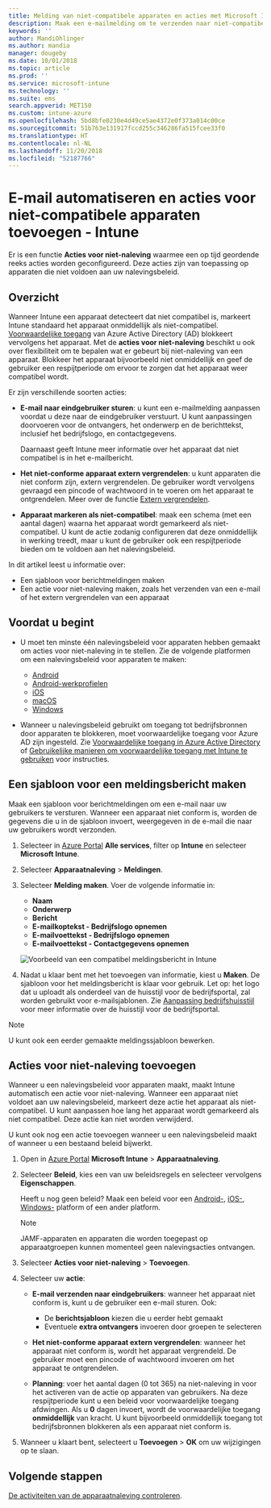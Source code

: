 ```yaml
---
title: Melding van niet-compatibele apparaten en acties met Microsoft Intune - Azure | Microsoft Docs
description: Maak een e-mailmelding om te verzenden naar niet-compatibele apparaten. Voeg acties toe nadat een apparaat is gemarkeerd als niet-compatibel, door bijvoorbeeld een respijtperiode toe te voegen om compatibel te worden, of maak een planning om toegang te blokkeren totdat het apparaat compatibel is. U doet dit met Microsoft Intune in Azure.
keywords: ''
author: MandiOhlinger
ms.author: mandia
manager: dougeby
ms.date: 10/01/2018
ms.topic: article
ms.prod: ''
ms.service: microsoft-intune
ms.technology: ''
ms.suite: ems
search.appverid: MET150
ms.custom: intune-azure
ms.openlocfilehash: 5bd8bfe0230e4d49ce5ae4372e0f373a014c00ce
ms.sourcegitcommit: 51b763e131917fccd255c346286fa515fcee33f0
ms.translationtype: HT
ms.contentlocale: nl-NL
ms.lasthandoff: 11/20/2018
ms.locfileid: "52187766"
---
```

# <a name="automate-email-and-add-actions-for-noncompliant-devices---intune"></a>E-mail automatiseren en acties voor niet-compatibele apparaten toevoegen - Intune

Er is een functie **Acties voor niet-naleving** waarmee een op tijd geordende reeks acties worden geconfigureerd. Deze acties zijn van toepassing op apparaten die niet voldoen aan uw nalevingsbeleid. 

## <a name="overview"></a>Overzicht
Wanneer Intune een apparaat detecteert dat niet compatibel is, markeert Intune standaard het apparaat onmiddellijk als niet-compatibel. [Voorwaardelijke toegang](https://docs.microsoft.com/azure/active-directory/active-directory-conditional-access-azure-portal) van Azure Active Directory (AD) blokkeert vervolgens het apparaat. Met de **acties voor niet-naleving** beschikt u ook over flexibiliteit om te bepalen wat er gebeurt bij niet-naleving van een apparaat. Blokkeer het apparaat bijvoorbeeld niet onmiddellijk en geef de gebruiker een respijtperiode om ervoor te zorgen dat het apparaat weer compatibel wordt.

Er zijn verschillende soorten acties:

- **E-mail naar eindgebruiker sturen**: u kunt een e-mailmelding aanpassen voordat u deze naar de eindgebruiker verstuurt. U kunt aanpassingen doorvoeren voor de ontvangers, het onderwerp en de berichttekst, inclusief het bedrijfslogo, en contactgegevens.

    Daarnaast geeft Intune meer informatie over het apparaat dat niet compatibel is in het e-mailbericht.

- **Het niet-conforme apparaat extern vergrendelen**: u kunt apparaten die niet conform zijn, extern vergrendelen. De gebruiker wordt vervolgens gevraagd een pincode of wachtwoord in te voeren om het apparaat te ontgrendelen. Meer over de functie [Extern vergrendelen](device-remote-lock.md). 

- **Apparaat markeren als niet-compatibel**: maak een schema (met een aantal dagen) waarna het apparaat wordt gemarkeerd als niet-compatibel. U kunt de actie zodanig configureren dat deze onmiddellijk in werking treedt, maar u kunt de gebruiker ook een respijtperiode bieden om te voldoen aan het nalevingsbeleid.

In dit artikel leest u informatie over:

- Een sjabloon voor berichtmeldingen maken
- Een actie voor niet-naleving maken, zoals het verzenden van een e-mail of het extern vergrendelen van een apparaat


## <a name="before-you-begin"></a>Voordat u begint

- U moet ten minste één nalevingsbeleid voor apparaten hebben gemaakt om acties voor niet-naleving in te stellen. Zie de volgende platformen om een nalevingsbeleid voor apparaten te maken:

  - [Android](compliance-policy-create-android.md)
  - [Android-werkprofielen](compliance-policy-create-android-for-work.md)
  - [iOS](compliance-policy-create-ios.md)
  - [macOS](compliance-policy-create-mac-os.md)
  - [Windows](compliance-policy-create-windows.md)

- Wanneer u nalevingsbeleid gebruikt om toegang tot bedrijfsbronnen door apparaten te blokkeren, moet voorwaardelijke toegang voor Azure AD zijn ingesteld. Zie [Voorwaardelijke toegang in Azure Active Directory](https://docs.microsoft.com/azure/active-directory/active-directory-conditional-access-azure-portal) of [Gebruikelijke manieren om voorwaardelijke toegang met Intune te gebruiken](conditional-access-intune-common-ways-use.md) voor instructies.

## <a name="create-a-notification-message-template"></a>Een sjabloon voor een meldingsbericht maken

Maak een sjabloon voor berichtmeldingen om een e-mail naar uw gebruikers te versturen. Wanneer een apparaat niet conform is, worden de gegevens die u in de sjabloon invoert, weergegeven in de e-mail die naar uw gebruikers wordt verzonden.

1. Selecteer in [Azure Portal](https://portal.azure.com) **Alle services**, filter op **Intune** en selecteer **Microsoft Intune**.
2. Selecteer **Apparaatnaleving** > **Meldingen**.
3. Selecteer **Melding maken**. Voer de volgende informatie in:

   - **Naam**
   - **Onderwerp**
   - **Bericht**
   - **E-mailkoptekst - Bedrijfslogo opnemen**
   - **E-mailvoettekst - Bedrijfslogo opnemen**
   - **E-mailvoettekst - Contactgegevens opnemen**

   ![Voorbeeld van een compatibel meldingsbericht in Intune](./media/actionsfornoncompliance-1.PNG)

4. Nadat u klaar bent met het toevoegen van informatie, kiest u **Maken**. De sjabloon voor het meldingsbericht is klaar voor gebruik. Let op: het logo dat u uploadt als onderdeel van de huisstijl voor de bedrijfsportal, zal worden gebruikt voor e-mailsjablonen. Zie [Aanpassing bedrijfshuisstijl](company-portal-app.md#company-identity-branding-customization) voor meer informatie over de huisstijl voor de bedrijfsportal.  

> [!NOTE]
> U kunt ook een eerder gemaakte meldingssjabloon bewerken.

## <a name="add-actions-for-noncompliance"></a>Acties voor niet-naleving toevoegen

Wanneer u een nalevingsbeleid voor apparaten maakt, maakt Intune automatisch een actie voor niet-naleving. Wanneer een apparaat niet voldoet aan uw nalevingsbeleid, markeert deze actie het apparaat als niet-compatibel. U kunt aanpassen hoe lang het apparaat wordt gemarkeerd als niet compatibel. Deze actie kan niet worden verwijderd.

U kunt ook nog een actie toevoegen wanneer u een nalevingsbeleid maakt of wanneer u een bestaand beleid bijwerkt. 

1. Open in [Azure Portal](https://portal.azure.com) **Microsoft Intune** > **Apparaatnaleving**.
2. Selecteer **Beleid**, kies een van uw beleidsregels en selecteer vervolgens **Eigenschappen**. 

    Heeft u nog geen beleid? Maak een beleid voor een [Android-](compliance-policy-create-android.md), [iOS-](compliance-policy-create-ios.md), [Windows-](compliance-policy-create-windows.md) platform of een ander platform.
  
    > [!NOTE]
    > JAMF-apparaten en apparaten die worden toegepast op apparaatgroepen kunnen momenteel geen nalevingsacties ontvangen.

3. Selecteer **Acties voor niet-naleving** > **Toevoegen**.
4. Selecteer uw **actie**: 

    - **E-mail verzenden naar eindgebruikers**: wanneer het apparaat niet conform is, kunt u de gebruiker een e-mail sturen. Ook: 
    
         - De **berichtsjabloon** kiezen die u eerder hebt gemaakt
         - Eventuele **extra ontvangers** invoeren door groepen te selecteren
    
    - **Het niet-conforme apparaat extern vergrendelen**: wanneer het apparaat niet conform is, wordt het apparaat vergrendeld. De gebruiker moet een pincode of wachtwoord invoeren om het apparaat te ontgrendelen. 
    
    - **Planning**: voer het aantal dagen (0 tot 365) na niet-naleving in voor het activeren van de actie op apparaten van gebruikers. Na deze respijtperiode kunt u een beleid voor voorwaardelijke toegang afdwingen. Als u **0** dagen invoert, wordt de voorwaardelijke toegang **onmiddellijk** van kracht. U kunt bijvoorbeeld onmiddellijk toegang tot bedrijfsbronnen blokkeren als een apparaat niet conform is.

5. Wanneer u klaart bent, selecteert u **Toevoegen** > **OK** om uw wijzigingen op te slaan.

## <a name="next-steps"></a>Volgende stappen
[De activiteiten van de apparaatnaleving controleren](device-compliance-monitor.md).
